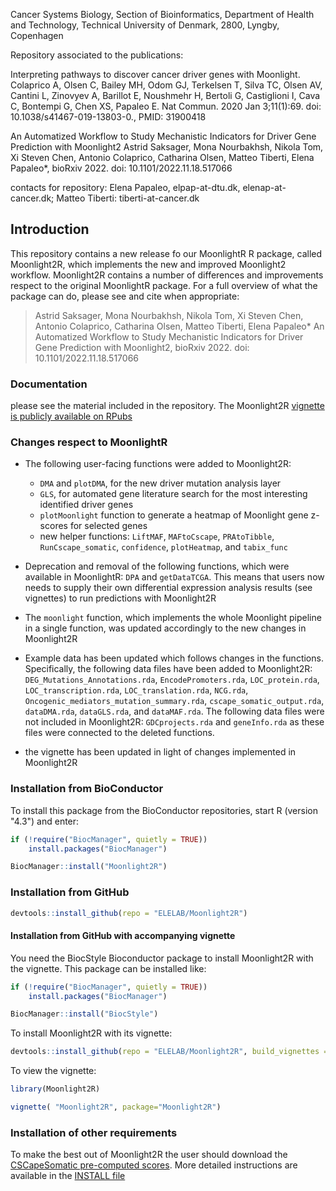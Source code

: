
Cancer Systems Biology, Section of Bioinformatics, Department of Health and Technology, Technical University of Denmark, 2800, Lyngby, Copenhagen

Repository associated to the publications:

Interpreting pathways to discover cancer driver genes with Moonlight. Colaprico A, Olsen C, Bailey MH, Odom GJ, Terkelsen T, Silva TC, Olsen AV, Cantini L, Zinovyev A, Barillot E, Noushmehr H, Bertoli G, Castiglioni I, Cava C, Bontempi G, Chen XS, Papaleo E. Nat Commun. 2020 Jan 3;11(1):69. doi: 10.1038/s41467-019-13803-0., PMID: 31900418

An Automatized Workflow to Study Mechanistic Indicators for Driver Gene Prediction with Moonlight2 Astrid Saksager, Mona Nourbakhsh, Nikola Tom, Xi Steven Chen, Antonio Colaprico, Catharina Olsen, Matteo Tiberti, Elena Papaleo*, bioRxiv 2022. doi: 10.1101/2022.11.18.517066

contacts for repository: Elena Papaleo, elpap-at-dtu.dk, elenap-at-cancer.dk; Matteo Tiberti: tiberti-at-cancer.dk

## Introduction

This repository contains a new release fo our MoonlightR R package, called
Moonlight2R, which implements the new and improved Moonlight2 workflow. Moonlight2R
contains a number of differences and improvements respect to the original MoonlightR
package. For a full overview of what the package can do, please see and cite when
appropriate:

> Astrid Saksager, Mona Nourbakhsh, Nikola Tom, Xi Steven Chen, Antonio Colaprico,
> Catharina Olsen, Matteo Tiberti, Elena Papaleo*
> An Automatized Workflow to Study Mechanistic Indicators for Driver Gene
> Prediction with Moonlight2, bioRxiv 2022. doi: 10.1101/2022.11.18.517066

### Documentation

please see the material included in the repository. The Moonlight2R [vignette
is publicly available on RPubs](https://rpubs.com/mtiberti/moonlight2r-vignette)

### Changes respect to MoonlightR

- The following user-facing functions were added to Moonlight2R:
    - `DMA` and `plotDMA`, for the new driver mutation analysis layer
    - `GLS`, for automated gene literature search for the most interesting
    identified driver genes
    - `plotMoonlight` function to generate a heatmap of Moonlight gene z-scores
    for selected genes
    - new helper functions: `LiftMAF`, `MAFtoCscape`, `PRAtoTibble`, `RunCscape_somatic`,
`confidence`, `plotHeatmap`, and `tabix_func`

- Deprecation and removal of the following functions, which were available in
MoonlightR: `DPA` and `getDataTCGA`. This means that users now needs to supply
their own differential expression analysis results (see vignettes) to run
predictions with Moonlight2R

- The `moonlight` function, which implements the whole Moonlight pipeline in a
single function,  was updated accordingly to the new changes in Moonlight2R

- Example data has been updated which follows changes in the functions.
Specifically, the following data files have been added to Moonlight2R:
`DEG_Mutations_Annotations.rda`, `EncodePromoters.rda`, `LOC_protein.rda`, `LOC_transcription.rda`,
`LOC_translation.rda`, `NCG.rda`, `Oncogenic_mediators_mutation_summary.rda`, `cscape_somatic_output.rda`,
`dataDMA.rda`, `dataGLS.rda`, and `dataMAF.rda`. The following data files were not included in
Moonlight2R: `GDCprojects.rda` and `geneInfo.rda` as these files were connected to the deleted functions.

- the vignette has been updated in light of changes implemented in Moonlight2R

### Installation from BioConductor

To install this package from the BioConductor repositories, start R (version "4.3")
and enter:

```R
if (!require("BiocManager", quietly = TRUE))
    install.packages("BiocManager")

BiocManager::install("Moonlight2R")
```

### Installation from GitHub
```R
devtools::install_github(repo = "ELELAB/Moonlight2R")
```

#### Installation from GitHub with accompanying vignette

You need the BiocStyle Bioconductor package to install Moonlight2R with the vignette.
This package can be installed like:
```R
if (!require("BiocManager", quietly = TRUE))
    install.packages("BiocManager")

BiocManager::install("BiocStyle")
```

To install Moonlight2R with its vignette:
```R
devtools::install_github(repo = "ELELAB/Moonlight2R", build_vignettes = TRUE)
```

To view the vignette:
```R
library(Moonlight2R)
```

```R
vignette( "Moonlight2R", package="Moonlight2R")
```

### Installation of other requirements

To make the best out of Moonlight2R the user should download the [CSCapeSomatic
pre-computed scores](http://cscape-somatic.biocompute.org.uk/#download). More
detailed instructions are available in the [INSTALL file](./INSTALL)